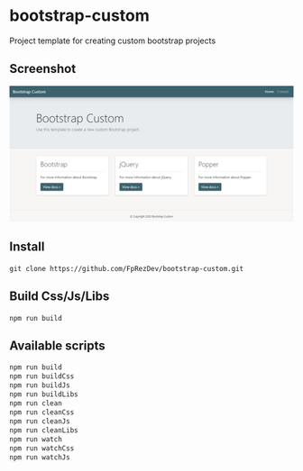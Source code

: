 # bootstrap-custom
Project template for creating custom bootstrap projects

Screenshot
---------

![alt text](/screenshot.png "bootstrap-custom screenshot")

Install
---------

```
git clone https://github.com/FpRezDev/bootstrap-custom.git
```

Build Css/Js/Libs
---------

```
npm run build
```

Available scripts
---------

```
npm run build
npm run buildCss
npm run buildJs
npm run buildLibs
npm run clean
npm run cleanCss
npm run cleanJs
npm run cleanLibs
npm run watch
npm run watchCss
npm run watchJs
```